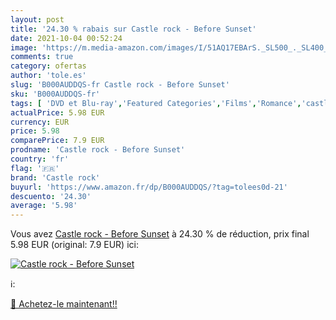 ```yaml
---
layout: post
title: '24.30 % rabais sur Castle rock - Before Sunset'
date: 2021-10-04 00:52:24
image: 'https://m.media-amazon.com/images/I/51AQ17EBArS._SL500_._SL400_.jpg'
comments: true
category: ofertas
author: 'tole.es'
slug: 'B000AUDDQS-fr Castle rock - Before Sunset'
sku: 'B000AUDDQS-fr'
tags: [ 'DVD et Blu-ray','Featured Categories','Films','Romance','castle rock', ]
actualPrice: 5.98 EUR
currency: EUR
price: 5.98
comparePrice: 7.9 EUR
prodname: 'Castle rock - Before Sunset'
country: 'fr'
flag: '🇫🇷'
brand: 'Castle rock'
buyurl: 'https://www.amazon.fr/dp/B000AUDDQS/?tag=tolees0d-21'
descuento: '24.30'
average: '5.98'
---
```


Vous avez [Castle rock - Before Sunset](https://www.amazon.fr/dp/B000AUDDQS/?tag=tolees0d-21)  à  24.30 % de réduction, prix final  5.98 EUR (original: 7.9 EUR) ici:

[![Castle rock - Before Sunset](https://m.media-amazon.com/images/I/51AQ17EBArS._SL500_._SL400_.jpg)](https://www.amazon.fr/dp/B000AUDDQS/?tag=tolees0d-21)

ℹ️:


[🛒 Achetez-le maintenant!!](https://www.amazon.fr/dp/B000AUDDQS/?tag=tolees0d-21)
